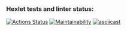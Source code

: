 ### Hexlet tests and linter status:
[![Actions Status](https://github.com/bandodok/python-project-lvl3/workflows/hexlet-check/badge.svg?branch=)](https://github.com/bandodok/python-project-lvl3/actions?query=branch:)
[![Maintainability](https://api.codeclimate.com/v1/badges/ed33ad69ed0e435991f7/maintainability)](https://codeclimate.com/github/bandodok/python-project-lvl3/maintainability)
[![asciicast](https://asciinema.org/a/38SlndTXMYeYlskFyN0GfeE4o.svg)](https://asciinema.org/a/38SlndTXMYeYlskFyN0GfeE4o)
